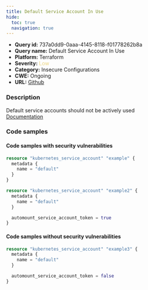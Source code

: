 ```yaml
---
title: Default Service Account In Use
hide:
  toc: true
  navigation: true
---
```


<style>
  .highlight .hll {
    background-color: #ff171742;
  }
  .md-content {
    max-width: 1100px;
    margin: 0 auto;
  }
</style>

-   **Query id:** 737a0dd9-0aaa-4145-8118-f01778262b8a
-   **Query name:** Default Service Account In Use
-   **Platform:** Terraform
-   **Severity:** <span style="color:#edd57e">Low</span>
-   **Category:** Insecure Configurations
-   **CWE:** Ongoing
-   **URL:** [Github](https://github.com/Checkmarx/kics/tree/master/assets/queries/terraform/kubernetes/default_service_account_in_use)

### Description
Default service accounts should not be actively used<br>
[Documentation](https://registry.terraform.io/providers/hashicorp/kubernetes/latest/docs/resources/service_account#automount_service_account_token)

### Code samples
#### Code samples with security vulnerabilities
```tf title="Positive test num. 1 - tf file" hl_lines="1 12"
resource "kubernetes_service_account" "example" {
  metadata {
    name = "default"
  }
}

resource "kubernetes_service_account" "example2" {
  metadata {
    name = "default"
  }

  automount_service_account_token = true
}

```


#### Code samples without security vulnerabilities
```tf title="Negative test num. 1 - tf file"
resource "kubernetes_service_account" "example3" {
  metadata {
    name = "default"
  }

  automount_service_account_token = false
}

```
